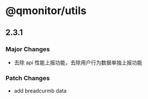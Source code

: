 # @qmonitor/utils

## 2.3.1

### Major Changes

-   去除 api 性能上报功能，去除用户行为数据单独上报功能

### Patch Changes

-   add breadcurmb data
